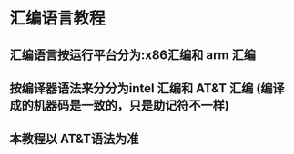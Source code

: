 # 汇编语言教程
## 汇编语言按运行平台分为:x86汇编和 arm 汇编
## 按编译器语法来分分为intel 汇编和 AT&T 汇编 (编译成的机器码是一致的，只是助记符不一样)
## 本教程以 AT&T语法为准

